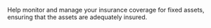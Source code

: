 Help monitor and manage your insurance coverage for fixed assets, ensuring that the assets are adequately insured.